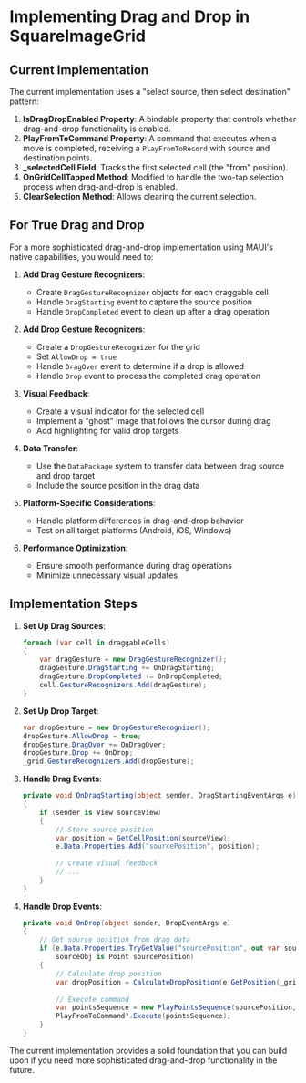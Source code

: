 # Implementing Drag and Drop in SquareImageGrid

## Current Implementation

The current implementation uses a "select source, then select destination" pattern:

1. **IsDragDropEnabled Property**: A bindable property that controls whether drag-and-drop functionality is enabled.
2. **PlayFromToCommand Property**: A command that executes when a move is completed, receiving a `PlayFromToRecord` with source and destination points.
3. **_selectedCell Field**: Tracks the first selected cell (the "from" position).
4. **OnGridCellTapped Method**: Modified to handle the two-tap selection process when drag-and-drop is enabled.
5. **ClearSelection Method**: Allows clearing the current selection.

## For True Drag and Drop

For a more sophisticated drag-and-drop implementation using MAUI's native capabilities, you would need to:

1. **Add Drag Gesture Recognizers**:
   - Create `DragGestureRecognizer` objects for each draggable cell
   - Handle `DragStarting` event to capture the source position
   - Handle `DropCompleted` event to clean up after a drag operation

2. **Add Drop Gesture Recognizers**:
   - Create a `DropGestureRecognizer` for the grid
   - Set `AllowDrop = true`
   - Handle `DragOver` event to determine if a drop is allowed
   - Handle `Drop` event to process the completed drag operation

3. **Visual Feedback**:
   - Create a visual indicator for the selected cell
   - Implement a "ghost" image that follows the cursor during drag
   - Add highlighting for valid drop targets

4. **Data Transfer**:
   - Use the `DataPackage` system to transfer data between drag source and drop target
   - Include the source position in the drag data

5. **Platform-Specific Considerations**:
   - Handle platform differences in drag-and-drop behavior
   - Test on all target platforms (Android, iOS, Windows)

6. **Performance Optimization**:
   - Ensure smooth performance during drag operations
   - Minimize unnecessary visual updates

## Implementation Steps

1. **Set Up Drag Sources**:
   ```csharp
   foreach (var cell in draggableCells)
   {
       var dragGesture = new DragGestureRecognizer();
       dragGesture.DragStarting += OnDragStarting;
       dragGesture.DropCompleted += OnDropCompleted;
       cell.GestureRecognizers.Add(dragGesture);
   }
   ```

2. **Set Up Drop Target**:
   ```csharp
   var dropGesture = new DropGestureRecognizer();
   dropGesture.AllowDrop = true;
   dropGesture.DragOver += OnDragOver;
   dropGesture.Drop += OnDrop;
   _grid.GestureRecognizers.Add(dropGesture);
   ```

3. **Handle Drag Events**:
   ```csharp
   private void OnDragStarting(object sender, DragStartingEventArgs e)
   {
       if (sender is View sourceView)
       {
           // Store source position
           var position = GetCellPosition(sourceView);
           e.Data.Properties.Add("sourcePosition", position);
           
           // Create visual feedback
           // ...
       }
   }
   ```

4. **Handle Drop Events**:
   ```csharp
   private void OnDrop(object sender, DropEventArgs e)
   {
       // Get source position from drag data
       if (e.Data.Properties.TryGetValue("sourcePosition", out var sourceObj) && 
           sourceObj is Point sourcePosition)
       {
           // Calculate drop position
           var dropPosition = CalculateDropPosition(e.GetPosition(_grid));
           
           // Execute command
           var pointsSequence = new PlayPointsSequence(sourcePosition, dropPosition);
           PlayFromToCommand?.Execute(pointsSequence);
       }
   }
   ```

The current implementation provides a solid foundation that you can build upon if you need more sophisticated drag-and-drop functionality in the future.
